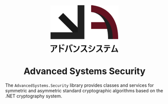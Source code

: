 <p align="center">
  <a title="Project Logo">
    <img height="150" style="margin-top:15px" src="https://raw.githubusercontent.com/Advanced-Systems/vector-assets/master/advanced-systems-logo-annotated.svg">
  </a>
</p>

<h1 align="center">Advanced Systems Security</h1>

The `AdvancedSystems.Security` library provides classes and services for symmetric and
asymmetric standard cryptographic algorithms based on the .NET cryptography system.